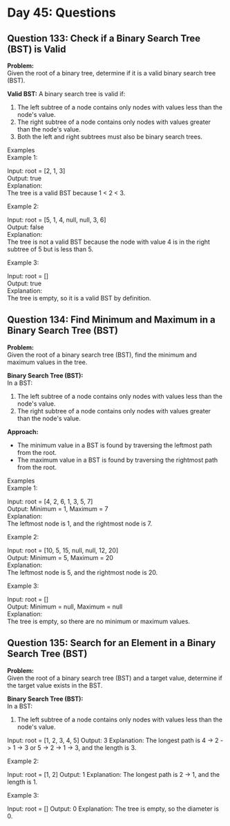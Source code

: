 # Day 45: Questions

## Question 133: Check if a Binary Search Tree (BST) is Valid

**Problem:**  
Given the root of a binary tree, determine if it is a valid binary search tree (BST).

**Valid BST:** A binary search tree is valid if:

1. The left subtree of a node contains only nodes with values less than the node's value.
2. The right subtree of a node contains only nodes with values greater than the node's value.
3. Both the left and right subtrees must also be binary search trees.

Examples  
Example 1:

Input: root = [2, 1, 3]  
Output: true  
Explanation:  
The tree is a valid BST because 1 < 2 < 3.

Example 2:

Input: root = [5, 1, 4, null, null, 3, 6]  
Output: false  
Explanation:  
The tree is not a valid BST because the node with value 4 is in the right subtree of 5 but is less than 5.

Example 3:

Input: root = []  
Output: true  
Explanation:  
The tree is empty, so it is a valid BST by definition.

## Question 134: Find Minimum and Maximum in a Binary Search Tree (BST)

**Problem:**  
Given the root of a binary search tree (BST), find the minimum and maximum values in the tree.

**Binary Search Tree (BST):**  
In a BST:

1. The left subtree of a node contains only nodes with values less than the node's value.
2. The right subtree of a node contains only nodes with values greater than the node's value.

**Approach:**

- The minimum value in a BST is found by traversing the leftmost path from the root.
- The maximum value in a BST is found by traversing the rightmost path from the root.

Examples  
Example 1:

Input: root = [4, 2, 6, 1, 3, 5, 7]  
Output: Minimum = 1, Maximum = 7  
Explanation:  
The leftmost node is 1, and the rightmost node is 7.

Example 2:

Input: root = [10, 5, 15, null, null, 12, 20]  
Output: Minimum = 5, Maximum = 20  
Explanation:  
The leftmost node is 5, and the rightmost node is 20.

Example 3:

Input: root = []  
Output: Minimum = null, Maximum = null  
Explanation:  
The tree is empty, so there are no minimum or maximum values.

## Question 135: Search for an Element in a Binary Search Tree (BST)

**Problem:**  
Given the root of a binary search tree (BST) and a target value, determine if the target value exists in the BST.

**Binary Search Tree (BST):**  
In a BST:

1. The left subtree of a node contains only nodes with values less than the node's value.

Input: root = [1, 2, 3, 4, 5]
Output: 3
Explanation:
The longest path is 4 -> 2 -> 1 -> 3 or 5 -> 2 -> 1 -> 3, and the length is 3.

Example 2:

Input: root = [1, 2]
Output: 1
Explanation:
The longest path is 2 -> 1, and the length is 1.

Example 3:

Input: root = []
Output: 0
Explanation: The tree is empty, so the diameter is 0.
